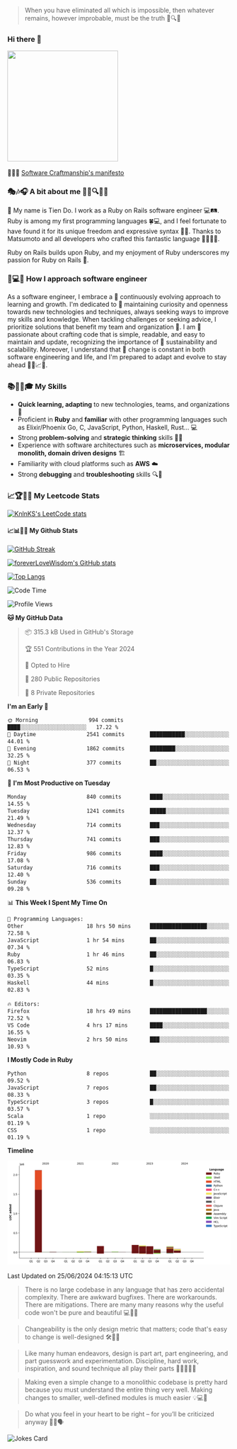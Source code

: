 > When you have eliminated all which is impossible, then whatever remains, however improbable, must be the truth 🤔🔍💡
### Hi there 👋

<!--
**foreverLoveWisdom/foreverLoveWisdom** is a ✨ _special_ ✨ repository because its `README.md` (this file) appears on your GitHub profile.

Here are some ideas to get you started:

- 🔭 I’m currently working on ...
- 🌱 I’m currently learning ...
- 👯 I’m looking to collaborate on ...
- 🤔 I’m looking for help with ...
- 💬 Ask me about ...
- 📫 How to reach me: ...
- 😄 Pronouns: ...
- ⚡ Fun fact: ...
-->

<img src="https://codecondo.com/wp-content/uploads/2017/09/railslogo.png" width="250" height="250">

 📜🔨🌟 [Software Craftmanship's manifesto](http://manifesto.softwarecraftsmanship.org/)

### 🎭🎶🎧 A bit about me 🕵️‍♀️🔍🕵️‍♂️
👋 My name is Tien Do. I work as a Ruby on Rails software engineer 💻🛤️. Ruby is among my first programming languages 🍀💻, and I feel fortunate to have found it for its unique freedom and expressive syntax 🤗💬. Thanks to Matsumoto and all developers who crafted this fantastic language 🙏👨‍💻🌟.

Ruby on Rails builds upon Ruby, and my enjoyment of Ruby underscores my passion for Ruby on Rails 🤩.

### 🤔💻🔨 How I approach software engineer
As a software engineer, I embrace a 🔄 continuously evolving approach to learning and growth. I'm dedicated to 🤔 maintaining curiosity and openness towards new technologies and techniques, always seeking ways to improve my skills and knowledge. When tackling challenges or seeking advice, I prioritize solutions that benefit my team and organization 👥. I am 🎉 passionate about crafting code that is simple, readable, and easy to maintain and update, recognizing the importance of 🌱 sustainability and scalability. Moreover, I understand that 🌊 change is constant in both software engineering and life, and I'm prepared to adapt and evolve to stay ahead 🏃‍♂️📈🔄.

### 📚🧑‍💻🎓 My Skills
- **Quick learning, adapting** to new technologies, teams, and organizations 🚀
- Proficient in **Ruby** and **familiar** with other programming languages such as Elixir/Phoenix Go, C, JavaScript, Python, Haskell, Rust... 💻
- Strong **problem-solving** and **strategic thinking** skills 🤔💡
- Experience with software architectures such as **microservices, modular monolith, domain driven designs** 🏗️
- Familiarity with cloud platforms such as **AWS** ☁️ 
- Strong **debugging** and **troubleshooting** skills 🔍🐞


### 📈🏆🧑‍💻 My Leetcode Stats
[![KnlnKS's LeetCode stats](https://leetcode-stats-six.vercel.app/?username=foreverLoveWisdom&theme=dark)](https://github.com/KnlnKS/leetcode-stats)

#### 📈📊👨‍💻  My Github Stats

[![GitHub Streak](https://github-readme-streak-stats.herokuapp.com/?user=foreverLoveWisdom&theme=dracula)](https://git.io/streak-stats)
&nbsp;
&nbsp;

[![foreverLoveWisdom's GitHub stats](https://github-readme-stats.vercel.app/api?username=foreverLoveWisdom&show_icons=true&theme=react&count_private=true)](https://github.com/anuraghazra/github-readme-stats)

[![Top Langs](https://github-readme-stats.vercel.app/api/top-langs/?username=foreverLoveWisdom&show_icons=true&theme=vue-dark)](https://github.com/anuraghazra/github-readme-stats)

<!--START_SECTION:waka-->
![Code Time](http://img.shields.io/badge/Code%20Time-2%2C963%20hrs%2038%20mins-blue)

![Profile Views](http://img.shields.io/badge/Profile%20Views-0-blue)

**🐱 My GitHub Data** 

> 📦 315.3 kB Used in GitHub's Storage 
 > 
> 🏆 551 Contributions in the Year 2024
 > 
> 💼 Opted to Hire
 > 
> 📜 280 Public Repositories 
 > 
> 🔑 8 Private Repositories 
 > 
**I'm an Early 🐤** 

```text
🌞 Morning                994 commits         ████░░░░░░░░░░░░░░░░░░░░░   17.22 % 
🌆 Daytime                2541 commits        ███████████░░░░░░░░░░░░░░   44.01 % 
🌃 Evening                1862 commits        ████████░░░░░░░░░░░░░░░░░   32.25 % 
🌙 Night                  377 commits         ██░░░░░░░░░░░░░░░░░░░░░░░   06.53 % 
```
📅 **I'm Most Productive on Tuesday** 

```text
Monday                   840 commits         ████░░░░░░░░░░░░░░░░░░░░░   14.55 % 
Tuesday                  1241 commits        █████░░░░░░░░░░░░░░░░░░░░   21.49 % 
Wednesday                714 commits         ███░░░░░░░░░░░░░░░░░░░░░░   12.37 % 
Thursday                 741 commits         ███░░░░░░░░░░░░░░░░░░░░░░   12.83 % 
Friday                   986 commits         ████░░░░░░░░░░░░░░░░░░░░░   17.08 % 
Saturday                 716 commits         ███░░░░░░░░░░░░░░░░░░░░░░   12.40 % 
Sunday                   536 commits         ██░░░░░░░░░░░░░░░░░░░░░░░   09.28 % 
```


📊 **This Week I Spent My Time On** 

```text
💬 Programming Languages: 
Other                    18 hrs 50 mins      ██████████████████░░░░░░░   72.58 % 
JavaScript               1 hr 54 mins        ██░░░░░░░░░░░░░░░░░░░░░░░   07.34 % 
Ruby                     1 hr 46 mins        ██░░░░░░░░░░░░░░░░░░░░░░░   06.83 % 
TypeScript               52 mins             █░░░░░░░░░░░░░░░░░░░░░░░░   03.35 % 
Haskell                  44 mins             █░░░░░░░░░░░░░░░░░░░░░░░░   02.83 % 

🔥 Editors: 
Firefox                  18 hrs 49 mins      ██████████████████░░░░░░░   72.52 % 
VS Code                  4 hrs 17 mins       ████░░░░░░░░░░░░░░░░░░░░░   16.55 % 
Neovim                   2 hrs 50 mins       ███░░░░░░░░░░░░░░░░░░░░░░   10.93 % 
```

**I Mostly Code in Ruby** 

```text
Python                   8 repos             ██░░░░░░░░░░░░░░░░░░░░░░░   09.52 % 
JavaScript               7 repos             ██░░░░░░░░░░░░░░░░░░░░░░░   08.33 % 
TypeScript               3 repos             █░░░░░░░░░░░░░░░░░░░░░░░░   03.57 % 
Scala                    1 repo              ░░░░░░░░░░░░░░░░░░░░░░░░░   01.19 % 
CSS                      1 repo              ░░░░░░░░░░░░░░░░░░░░░░░░░   01.19 % 
```



**Timeline**

![Lines of Code chart](https://raw.githubusercontent.com/foreverLoveWisdom/foreverLoveWisdom/main/assets/bar_graph.png)


 Last Updated on 25/06/2024 04:15:13 UTC
<!--END_SECTION:waka-->


> There is no large codebase in any language that has zero accidental complexity. There are awkward bugfixes. There are workarounds. There are mitigations.
> There are many many reasons why the useful code won't be pure and beautiful 💻🐞🤔

> Changeability is the only design metric that matters; code that's easy to change is well-designed 🛠️🔄🎨

> Like many human endeavors, design is part art, part engineering, and part guesswork and experimentation. Discipline, hard work, inspiration, and sound technique all play their parts 🎨🧑‍💻🔬🧪

> Mak­ing even a sim­ple change to a mono­lith­ic code­base is pret­ty hard because you must under­stand the entire thing very well. Mak­ing changes to small­er, well-defined mod­ules is much easier 💡💻🤔
 
 > Do what you feel in your heart to be right – for you’ll be criticized anyway 💖🙏🗣️ 
 
![Jokes Card](https://readme-jokes.vercel.app/api)
